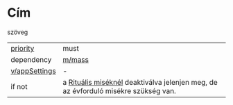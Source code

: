 # Cím

szöveg



|                                          |                                                              |
| ---------------------------------------- | ------------------------------------------------------------ |
| [priority](../definitions.md#priorities) | must                                                         |
| dependency                               | [m/mass](mass.md)                                            |
| [v/appSettings](../views/appSettings.md) | -                                                            |
| if not                                   | a [Rituális miséknél](https://docs.google.com/document/d/1yxp0r2gVRcalQ8xiSsZ1fPsDkON7amSRdyOulyMM_Rg/edit?ts=606cc879#heading=h.a3qafcq6jb80) deaktiválva jelenjen meg, de az évforduló misékre szükség van. |

